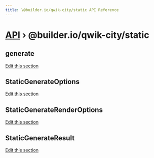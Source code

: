 ```yaml
---
title: \@builder.io/qwik-city/static API Reference
---
```


# [API](/api) &rsaquo; @builder.io/qwik-city/static

## generate

[Edit this section](https://github.com/QwikDev/qwik/tree/main/packages/qwik-city/src/static/index.ts)

## StaticGenerateOptions

[Edit this section](https://github.com/QwikDev/qwik/tree/main/packages/qwik-city/src/static/types.ts)

## StaticGenerateRenderOptions

[Edit this section](https://github.com/QwikDev/qwik/tree/main/packages/qwik-city/src/static/types.ts)

## StaticGenerateResult

[Edit this section](https://github.com/QwikDev/qwik/tree/main/packages/qwik-city/src/static/types.ts)
